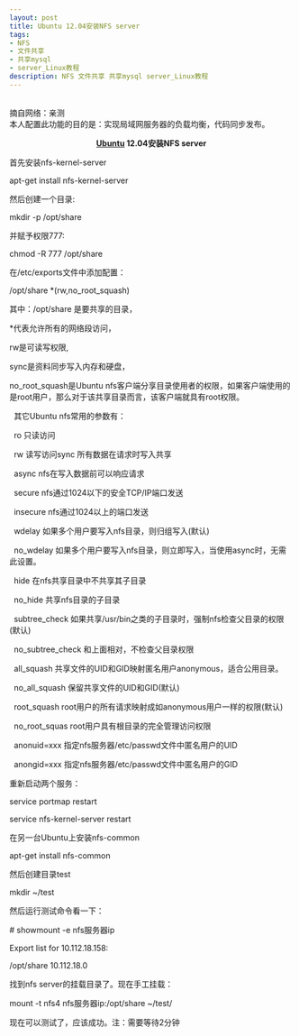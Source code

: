```yaml
---
layout: post
title: Ubuntu 12.04安装NFS server
tags:
- NFS
- 文件共享
- 共享mysql
- server_Linux教程
description: NFS 文件共享 共享mysql server_Linux教程 
---
```

<br>
摘自网络：亲测<br>
本人配置此功能的目的是：实现局域网服务器的负载均衡，代码同步发布。
<br>
<div id="content" style="overflow-x: hidden; word-break: break-all;"><div class="linux19"><script type="text/javascript" language="javaScript" src="/linuxfile/linux19.js"></script></div> <p align="center"><strong><a href="http://www.linuxidc.com/topicnews.aspx?tid=2" target="_blank" title="Ubuntu">Ubuntu</a> 12.04安装NFS server</strong></p>
<p>首先安装nfs-kernel-server</p>
<p>&#65279;&#65279;&#65279;&#65279;apt-get install nfs-kernel-server&nbsp; </p>
<p>然后创建一个目录:</p>
<p>mkdir -p /opt/share&nbsp; </p>
<p>并赋予权限777:</p>
<p>chmod -R 777 /opt/share</p>
<p>在/etc/exports文件中添加配置：</p>
<p>/opt/share *(rw,no_root_squash)&nbsp; </p>
<p>其中：/opt/share   是要共享的目录，</p>
<p>*代表允许所有的网络段访问，</p>
<p>rw是可读写权限,</p>
<p>sync是资料同步写入内存和硬盘，</p>
<p>no_root_squash是Ubuntu nfs客户端分享目录使用者的权限，如果客户端使用的是root用户，那么对于该共享目录而言，该客户端就具有root权限。
<p>&nbsp;&nbsp;其它Ubuntu nfs常用的参数有：</p>
<p>&nbsp;&nbsp;ro 只读访问</p>
<p>&nbsp;&nbsp;rw 读写访问sync 所有数据在请求时写入共享</p>
<p>&nbsp;&nbsp;async nfs在写入数据前可以响应请求</p>
<p>&nbsp;&nbsp;secure nfs通过1024以下的安全TCP/IP端口发送</p>
<p>&nbsp;&nbsp;insecure nfs通过1024以上的端口发送</p>
<p>&nbsp;&nbsp;wdelay 如果多个用户要写入nfs目录，则归组写入(默认)</p>
<p>&nbsp;&nbsp;no_wdelay 如果多个用户要写入nfs目录，则立即写入，当使用async时，无需此设置。</p>
<p>&nbsp;&nbsp;hide 在nfs共享目录中不共享其子目录</p>
<p>&nbsp;&nbsp;no_hide 共享nfs目录的子目录</p>
<p>&nbsp;&nbsp;subtree_check 如果共享/usr/bin之类的子目录时，强制nfs检查父目录的权限(默认)</p>
<p>&nbsp;&nbsp;no_subtree_check 和上面相对，不检查父目录权限</p>
<p>&nbsp;&nbsp;all_squash 共享文件的UID和GID映射匿名用户anonymous，适合公用目录。</p>
<p>&nbsp;&nbsp;no_all_squash 保留共享文件的UID和GID(默认)</p>
<p>&nbsp;&nbsp;root_squash root用户的所有请求映射成如anonymous用户一样的权限(默认)</p>
<p>&nbsp;&nbsp;no_root_squas root用户具有根目录的完全管理访问权限</p>
<p>&nbsp;&nbsp;anonuid=xxx 指定nfs服务器/etc/passwd文件中匿名用户的UID</p>
<p>&nbsp;&nbsp;anongid=xxx 指定nfs服务器/etc/passwd文件中匿名用户的GID</p>
<!-- <p>在/etc/hosts.allow中添加配置：</p>
<p>portmap:10.112.18.0/255.255.255.0&nbsp; </p>
<p>在/etc/hosts.deny中添加配置：</p>
<p>portmap:ALL&nbsp; </p> -->
<p>重新启动两个服务：</p>
<p>service portmap restart&nbsp; </p>
<p>service nfs-kernel-server restart</p>
<p>在另一台Ubuntu上安装nfs-common</p>
<p>apt-get install nfs-common&nbsp; </p>
<p>然后创建目录test</p>
<p>mkdir ~/test&nbsp; </p>
<p>然后运行测试命令看一下：</p>
<p># showmount -e nfs服务器ip&nbsp; </p>
<p>Export list for 10.112.18.158:&nbsp; </p>
<p>/opt/share 10.112.18.0&nbsp; </p>
<p>找到nfs server的挂载目录了。现在手工挂载：</p>
<p>mount -t nfs4 nfs服务器ip:/opt/share ~/test/&nbsp; </p>
<p>现在可以测试了，应该成功。<font>注：需要等待2分钟</font></p></div>